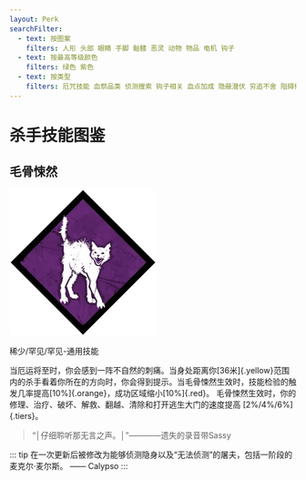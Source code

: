 ```yaml
---
layout: Perk
searchFilter:
  - text: 按图案
    filters: 人形 头部 眼睛 手脚 骷髅 恶灵 动物 物品 电机 钩子
  - text: 按最高等级颜色
    filters: 绿色 紫色
  - text: 按类型
    filters: 厄咒技能 血祭品类 侦测搜索 钩子相关 血点加成 隐蔽潜伏 穷追不舍 阻碍修机 后期优势 强力压迫
---
```


# 杀手技能图鉴

## 毛骨悚然

![](/images/perk/survivors/spineChill.png)

稀少/罕见/罕见-通用技能

当厄运将至时，你会感到一阵不自然的刺痛。当身处距离你[36米]{.yellow}范围内的杀手看着你所在的方向时，你会得到提示。当毛骨悚然生效时，技能检验的触发几率提高[10%]{.orange}，成功区域缩小[10%]{.red}。 毛骨悚然生效时，你的修理、治疗、破坏、解救、翻越、清除和打开逃生大门的速度提高 [2%/4%/6%]{.tiers}。

> “│仔细聆听那无言之声。│”————遗失的录音带Sassy

::: tip
在一次更新后被修改为能够侦测隐身以及“无法侦测”的屠夫，包括一阶段的麦克尔·麦尔斯。  —— Calypso
:::